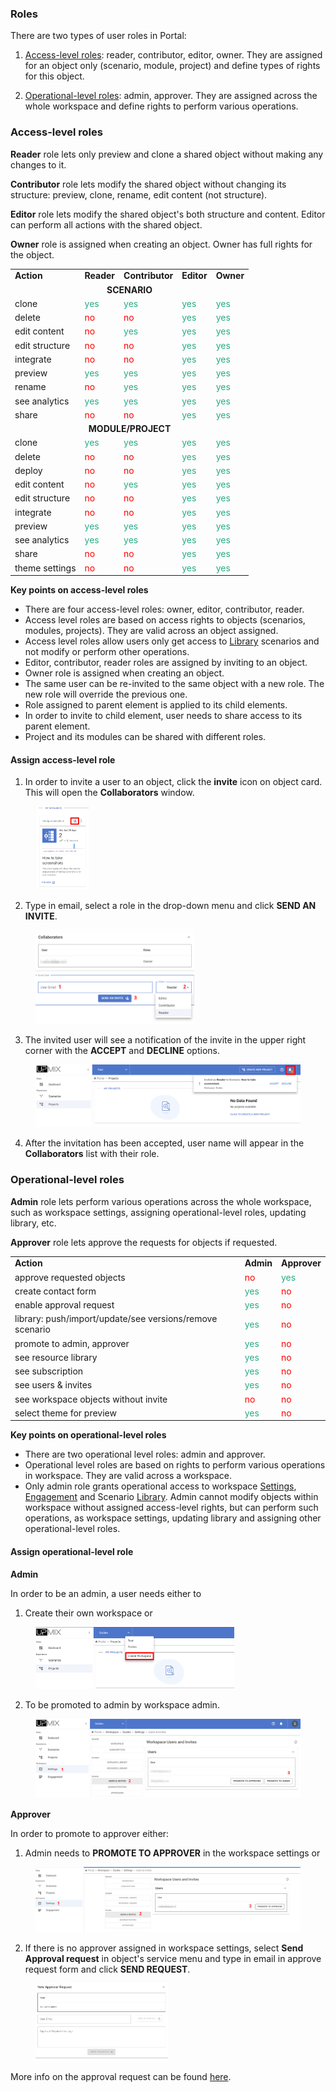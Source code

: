 ### Roles

There are two types of user roles in Portal:

1. [Access-level roles](/portal/access#access-level-roles): reader, contributor, editor, owner. They are assigned for an object only (scenario, module, project) and define types of rights for this object.

2. [Operational-level roles](/portal/access#operational-level-roles): admin, approver. They are assigned across the whole workspace and define rights to perform various operations.

### Access-level roles

**Reader** role lets only preview and clone a shared object without making any changes to it.

**Contributor** role lets modify the shared object without changing its structure: preview, clone, rename, edit content (not structure).

**Editor** role lets modify the shared object's both structure and content. Editor can perform all actions with the shared object.

**Owner** role is assigned when creating an object. Owner has full rights for the object.

<table>
  <tr>
    <td><strong>Action</strong></td>
    <td><strong>Reader</strong></td>
    <td><strong>Contributor</strong></td>
    <td><strong>Editor</strong></td>
    <td><strong>Owner</strong></td>
  </tr>
  <tr>
    <td colspan="5" style="text-align:center;"><strong>SCENARIO</strong></td>
  </tr>
  <tr>
    <td>clone</td>
    <td style="color:#29AB87">yes</td>
    <td style="color:#29AB87">yes</td>
    <td style="color:#29AB87">yes</td>
    <td style="color:#29AB87">yes</td>
  </tr>
  <tr>
    <td>delete</td>
    <td style="color:#FF0000">no</td>
    <td style="color:#FF0000">no</td>
    <td style="color:#29AB87">yes</td>
    <td style="color:#29AB87">yes</td>
  </tr>
  <tr>
    <td>edit content</td>
    <td style="color:#FF0000">no</td>
    <td style="color:#29AB87">yes</td>
    <td style="color:#29AB87">yes</td>
    <td style="color:#29AB87">yes</td>
  </tr>
  <tr>
    <td>edit structure</td>
    <td style="color:#FF0000">no</td>
    <td style="color:#FF0000">no</td>
    <td style="color:#29AB87">yes</td>
    <td style="color:#29AB87">yes</td>
  </tr>
  <tr>
    <td>integrate</td>
    <td style="color:#FF0000">no</td>
    <td style="color:#FF0000">no</td>
    <td style="color:#29AB87">yes</td>
    <td style="color:#29AB87">yes</td>
  </tr>
  <tr>
    <td>preview</td>
    <td style="color:#29AB87">yes</td>
    <td style="color:#29AB87">yes</td>
    <td style="color:#29AB87">yes</td>
    <td style="color:#29AB87">yes</td>
  </tr>
  <tr>
    <td>rename</td>
    <td style="color:#FF0000">no</td>
    <td style="color:#29AB87">yes</td>
    <td style="color:#29AB87">yes</td>
    <td style="color:#29AB87">yes</td>
  </tr>
  <tr>
    <td>see analytics</td>
    <td style="color:#29AB87">yes</td>
    <td style="color:#29AB87">yes</td>
    <td style="color:#29AB87">yes</td>
    <td style="color:#29AB87">yes</td>
  </tr>
  <tr>
    <td>share</td>
    <td style="color:#FF0000">no</td>
    <td style="color:#FF0000">no</td>
    <td style="color:#29AB87">yes</td>
    <td style="color:#29AB87">yes</td>
  </tr>
  <tr>
    <td colspan="5" style="text-align:center;"><strong>MODULE/PROJECT</strong></td>
  </tr>
  <tr>
    <td>clone</td>
    <td style="color:#29AB87">yes</td>
    <td style="color:#29AB87">yes</td>
    <td style="color:#29AB87">yes</td>
    <td style="color:#29AB87">yes</td>
  </tr>
  <tr>
    <td>delete</td>
    <td style="color:#FF0000">no</td>
    <td style="color:#FF0000">no</td>
    <td style="color:#29AB87">yes</td>
    <td style="color:#29AB87">yes</td>
  </tr>
  <tr>
    <td>deploy</td>
    <td style="color:#FF0000">no</td>
    <td style="color:#FF0000">no</td>
    <td style="color:#29AB87">yes</td>
    <td style="color:#29AB87">yes</td>
  </tr>
  <tr>
    <td>edit content</td>
    <td style="color:#FF0000">no</td>
    <td style="color:#29AB87">yes</td>
    <td style="color:#29AB87">yes</td>
    <td style="color:#29AB87">yes</td>
  </tr>
  <tr>
    <td>edit structure</td>
    <td style="color:#FF0000">no</td>
    <td style="color:#FF0000">no</td>
    <td style="color:#29AB87">yes</td>
    <td style="color:#29AB87">yes</td>
  </tr>
  <tr>
    <td>integrate</td>
    <td style="color:#FF0000">no</td>
    <td style="color:#FF0000">no</td>
    <td style="color:#29AB87">yes</td>
    <td style="color:#29AB87">yes</td>
  </tr>
  <tr>
    <td>preview</td>
    <td style="color:#29AB87">yes</td>
    <td style="color:#29AB87">yes</td>
    <td style="color:#29AB87">yes</td>
    <td style="color:#29AB87">yes</td>
  </tr>
  <tr>
    <td>see analytics</td>
    <td style="color:#29AB87">yes</td>
    <td style="color:#29AB87">yes</td>
    <td style="color:#29AB87">yes</td>
    <td style="color:#29AB87">yes</td>
  </tr>
  <tr>
    <td>share</td>
    <td style="color:#FF0000">no</td>
    <td style="color:#FF0000">no</td>
    <td style="color:#29AB87">yes</td>
    <td style="color:#29AB87">yes</td>
  </tr>
  <tr>
    <td>theme settings</td>
    <td style="color:#FF0000">no</td>
    <td style="color:#FF0000">no</td>
    <td style="color:#29AB87">yes</td>
    <td style="color:#29AB87">yes</td>
  </tr>
</table>

**Key points on access-level roles**

- There are four access-level roles: owner, editor, contributor, reader.
- Access level roles are based on access rights to objects (scenarios, modules, projects). They are valid across an object assigned.
- Access level roles allow users only get access to [Library](/portal/library) scenarios and not modify or perform other operations.
- Editor, contributor, reader roles are assigned by inviting to an object.
- Owner role is assigned when creating an object.
- The same user can be re-invited to the same object with a new role. The new role will override the previous one.
- Role assigned to parent element is applied to its child elements.
- In order to invite to child element, user needs to share access to its parent element.
- Project and its modules can be shared with different roles.

#### Assign access-level role

1. In order to invite a user to an object, click the **invite** icon on object card. This will open the **Collaborators** window.

<figure><img src="/assets/invite-icon.png" width="20%" /></figure>

2. Type in email, select a role in the drop-down menu and click **SEND AN INVITE**.

<figure><img src="/assets/send-an-invite.png" width="60%" height="20%"/></figure>

3. The invited user will see a notification of the invite in the upper right corner with the **ACCEPT** and **DECLINE** options.

<figure><img src="/assets/accept-decline.png" /></figure>

4. Аfter the invitation has been accepted, user name will appear in the **Collaborators** list with their role.

### Operational-level roles

**Admin** role lets perform various operations across the whole workspace, such as workspace settings, assigning operational-level roles, updating library, etc.

**Approver** role lets approve the requests for objects if requested.

<table>
  <tr>
    <td><strong>Action</strong></td>
    <td><strong>Admin</strong></td>
    <td><strong>Approver</strong></td>
  </tr>
  <tr>
    <td>approve requested objects</td>
    <td style="color:#FF0000">no</td>
    <td style="color:#29AB87">yes</td>
  </tr>
  <tr>
    <td>create contact form</td>
    <td style="color:#29AB87">yes</td>
    <td style="color:#FF0000">no</td>
  </tr>
  <tr>
    <td>enable approval request</td>
    <td style="color:#29AB87">yes</td>
    <td style="color:#FF0000">no</td>
  </tr>
  <tr>
    <td>library: push/import/update/see versions/remove scenario</td>
    <td style="color:#29AB87">yes</td>
    <td style="color:#FF0000">no</td>
  </tr>
  <tr>
    <td>promote to admin, approver</td>
    <td style="color:#29AB87">yes</td>
    <td style="color:#FF0000">no</td>
  </tr>
  <tr>
    <td>see resource library</td>
    <td style="color:#29AB87">yes</td>
    <td style="color:#FF0000">no</td>
  </tr>
  <tr>
    <td>see subscription</td>
    <td style="color:#29AB87">yes</td>
    <td style="color:#FF0000">no</td>
  </tr>
  <tr>
    <td>see users & invites</td>
    <td style="color:#29AB87">yes</td>
    <td style="color:#FF0000">no</td>
  </tr>
  <tr>
    <td>see workspace objects without invite</td>
    <td style="color:#FF0000">no</td>
    <td style="color:#FF0000">no</td>
  </tr>
  <tr>
    <td>select theme for preview</td>
    <td style="color:#29AB87">yes</td>
    <td style="color:#FF0000">no</td>
  </tr>
</table>

**Key points on operational-level roles**

- There are two operational level roles: admin and approver.
- Operational level roles are based on rights to perform various operations in workspace. They are valid across a workspace.
- Only admin role grants operational access to workspace [Settings](/portal/workspace#workspace-settings), [Engagement](/portal/engagement) and Scenario [Library](/portal/library). Admin cannot modify objects within workspace without assigned access-level rights, but can perform such operations, as workspace settings, updating library and assigning other operational-level roles.

#### Assign operational-level role

**Admin**

In order to be an admin, a user needs either to

1. Create their own workspace or

<figure><img src="/assets/create-workspace-admin.png" width="75%" /></figure>

2. To be promoted to admin by workspace admin.

<figure><img src="/assets/promote-to-admin.png" /></figure>

**Approver**

In order to promote to approver either:

1. Admin needs to **PROMOTE TO APPROVER** in the workspace settings or

<figure><img src="/assets/assigning-approver.png" /></figure>

2. If there is no approver assigned in workspace settings, select **Send Approval request** in object's service menu and type in email in approve request form and click **SEND REQUEST**.

<figure><img src="/assets/approve-request-form.png" width="50%"/></figure>

More info on the approval request can be found [here](/portal/deploy-approve#enable-deployment-approval).
